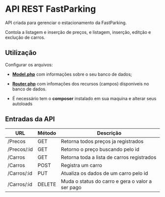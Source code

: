 # API REST FastParking

API criada para gerenciar o estacionamento da FastParking.

Contola a listagem e inserção de preços, e listagem, inserção, editção e exclução de carros.

## Utilização
Configurar os arquivos:
- [**Model.php**](https://github.com/ItaloG/Projeto-FastParking-API/blob/main/Backend/App/Core/Model.php) com informações sobre o seu banco de dados;
- [**Router.php**](https://github.com/ItaloG/Projeto-FastParking-API/blob/main/Backend/App/Core/Router.php) com infomações dos recursos (campos) disponiveis no banco de dados.

- É necessário tem o **composer** instalado em sua maquina e alterar seus autoloads

## Entradas da API 

**URL**             | **Método**     | **Descrição**
--------------------|----------------|-
/Precos             | GET            | Retorna todos preços ja registrados
/Precos/:id         | GET            | Retorno o preço buscando pelo id
/Carros             | GET            | Retorna toda a lista de carros registrados
/Carros             | POST           | Registra um carro
/Carros/:id         | PUT            | Atualiza os dados de um carro pelo id
/Carros/:id         | DELETE         | Muda o status do carro e gera o valor a ser pago